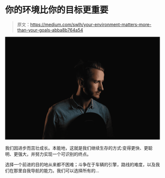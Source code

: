 # 你的环境比你的目标更重要

> 原文：<https://medium.com/swlh/your-environment-matters-more-than-your-goals-abba8b764a54>

![](img/4e8a37338d7d8af90e887fb6f7ddca27.png)

我们因进步而茁壮成长。本能地，这就是我们继续生存的方式:变得更快、更聪明、更强大，并努力实现一个可识别的终点。

选择一个前进的目的地从来都不困难；斗争在于车辆的引擎，路线的难度，以及我们在那里自我导航的能力。我们可以选择所有的…